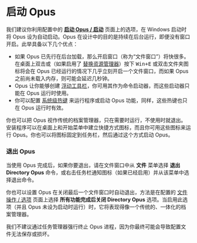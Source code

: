 # 启动 Opus

我们建议你利用配置中的 **[启动 Opus / 启动](/Manual/preferences/preferences_categories/launching_opus/launching_opus_on_startup.zh.md)** 页面上的选项，在 Windows 启动时将 Opus 设为自动启动。Opus 在设计中的目的是持续在后台运行，即便没有窗口开启。此举具备以下几个优点：

- 如果 Opus 已先行在后台加载，那么开启窗口（称为“文件窗口”）将快很多。在桌面上双击或（如果启用了 [替换资源管理器](/Manual/basic_concepts/explorer_replacement.zh.md)）按下 <kbd>Win+E</kbd> 或双击文件夹图标将会在 Opus 已经运行的情况下几乎立刻开启一个文件窗口，而如果 Opus 之前尚未载入内存，则可能会延迟几秒钟。
- Opus 让你能够创建 [浮动工具栏](/Manual/additional_functionality/floating_toolbars/README.zh.md)，你可用其作为命令启动器，而这些启动器只能在 Opus 运行时使用。
- 你可以配置 [系统级热键](/Manual/additional_functionality/system-wide_hotkeys.zh.md) 来运行程序或启动 Opus 功能，同样，这些热键也只在 Opus 运行时有效。

你也可以把 Opus 视作传统的档案管理器，只在需要时运行，不使用时就退出。安装程序可以在桌面上和开始菜单中建立快捷方式图标，而且你可用这些图标来运行 Opus。你也可以将图标固定到任务栏，然后通过这个方式启动 Opus。

### 退出 Opus

当使用 Opus 完成后，如果你要退出，请在文件窗口中从 **文件** 菜单选择 **退出 Directory Opus** 命令，或右击任务栏通知图标（如果已经启用）并从该菜单中选择退出命令。

你也可以设置 Opus 在关闭最后一个文件窗口时自动退出，方法是在配置的 [文件操作 / 选项](/Manual/preferences/preferences_categories/file_operations/options.zh.md) 页面上选择 **所有功能完成后关闭 Directory Opus** 选项。当启用此选项（并且 Opus 未设为启动时运行）时，它将表现得像一个传统的、一体化的档案管理器。

我们不建议通过任务管理器强行终止 Opus 进程，因为你最终可能会导致配置文件无法保存或损坏。